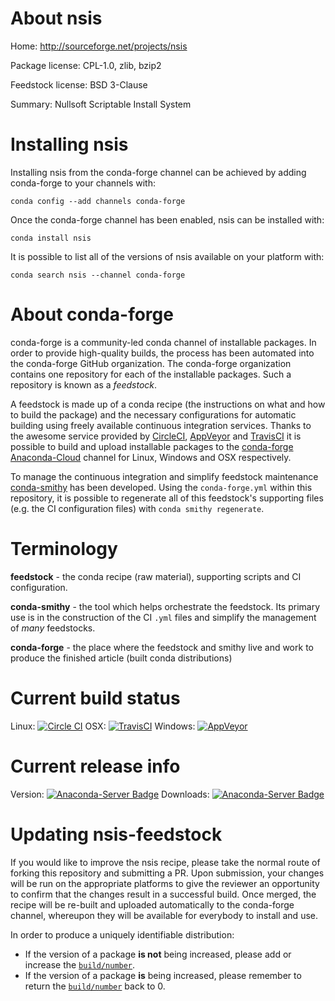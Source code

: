 About nsis
==========

Home: http://sourceforge.net/projects/nsis

Package license: CPL-1.0, zlib, bzip2

Feedstock license: BSD 3-Clause

Summary: Nullsoft Scriptable Install System



Installing nsis
===============

Installing nsis from the conda-forge channel can be achieved by adding conda-forge to your channels with:

```
conda config --add channels conda-forge
```

Once the conda-forge channel has been enabled, nsis can be installed with:

```
conda install nsis
```

It is possible to list all of the versions of nsis available on your platform with:

```
conda search nsis --channel conda-forge
```


About conda-forge
=================

conda-forge is a community-led conda channel of installable packages.
In order to provide high-quality builds, the process has been automated into the
conda-forge GitHub organization. The conda-forge organization contains one repository
for each of the installable packages. Such a repository is known as a *feedstock*.

A feedstock is made up of a conda recipe (the instructions on what and how to build
the package) and the necessary configurations for automatic building using freely
available continuous integration services. Thanks to the awesome service provided by
[CircleCI](https://circleci.com/), [AppVeyor](http://www.appveyor.com/)
and [TravisCI](https://travis-ci.org/) it is possible to build and upload installable
packages to the [conda-forge](https://anaconda.org/conda-forge)
[Anaconda-Cloud](http://docs.anaconda.org/) channel for Linux, Windows and OSX respectively.

To manage the continuous integration and simplify feedstock maintenance
[conda-smithy](http://github.com/conda-forge/conda-smithy) has been developed.
Using the ``conda-forge.yml`` within this repository, it is possible to regenerate all of
this feedstock's supporting files (e.g. the CI configuration files) with ``conda smithy regenerate``.


Terminology
===========

**feedstock** - the conda recipe (raw material), supporting scripts and CI configuration.

**conda-smithy** - the tool which helps orchestrate the feedstock.
                   Its primary use is in the construction of the CI ``.yml`` files
                   and simplify the management of *many* feedstocks.

**conda-forge** - the place where the feedstock and smithy live and work to
                  produce the finished article (built conda distributions)

Current build status
====================

Linux: [![Circle CI](https://circleci.com/gh/conda-forge/nsis-feedstock.svg?style=svg)](https://circleci.com/gh/conda-forge/nsis-feedstock)
OSX: [![TravisCI](https://travis-ci.org/conda-forge/nsis-feedstock.svg?branch=master)](https://travis-ci.org/conda-forge/nsis-feedstock)
Windows: [![AppVeyor](https://ci.appveyor.com/api/projects/status/github/conda-forge/nsis-feedstock?svg=True)](https://ci.appveyor.com/project/conda-forge/nsis-feedstock/branch/master)

Current release info
====================
Version: [![Anaconda-Server Badge](https://anaconda.org/conda-forge/nsis/badges/version.svg)](https://anaconda.org/conda-forge/nsis)
Downloads: [![Anaconda-Server Badge](https://anaconda.org/conda-forge/nsis/badges/downloads.svg)](https://anaconda.org/conda-forge/nsis)


Updating nsis-feedstock
=======================

If you would like to improve the nsis recipe, please take the normal
route of forking this repository and submitting a PR. Upon submission, your changes will
be run on the appropriate platforms to give the reviewer an opportunity to confirm that the
changes result in a successful build. Once merged, the recipe will be re-built and uploaded
automatically to the conda-forge channel, whereupon they will be available for everybody to
install and use.

In order to produce a uniquely identifiable distribution:
 * If the version of a package **is not** being increased, please add or increase
   the [``build/number``](http://conda.pydata.org/docs/building/meta-yaml.html#build-number-and-string).
 * If the version of a package **is** being increased, please remember to return
   the [``build/number``](http://conda.pydata.org/docs/building/meta-yaml.html#build-number-and-string)
   back to 0.
